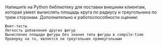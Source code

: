 Напишите на Python библиотеку для поставки внешним клиентам, которая умеет вычислять площадь круга по радиусу и треугольника по трем сторонам. Дополнительно к работоспособности оценим:

    Юнит-тесты
    Легкость добавления других фигур
    Вычисление площади фигуры без знания типа фигуры в compile-time
    Проверку на то, является ли треугольник прямоугольным
